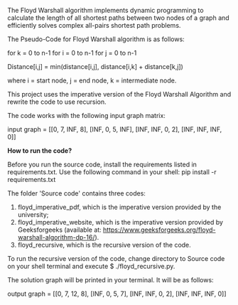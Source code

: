 The Floyd Warshall algorithm implements dynamic programming to calculate the length of all shortest paths between two nodes of a graph 
and efficiently solves complex all-pairs shortest path problems.

The Pseudo-Code for Floyd Warshall algorithm is as follows:

for k = 0 to n-1
for i = 0 to n-1
for j = 0 to n-1

Distance[i,j] = min(distance[i,j], distance[i,k] + distance[k,j])

where i = start node, j = end node, k = intermediate node.


This project uses the imperative version of the Floyd Warshall Algorithm and rewrite the code to use recursion. 

The code works with the following input graph matrix:

input graph = [[0, 7, INF, 8],
               [INF, 0, 5, INF],
               [INF, INF, 0, 2],
               [INF, INF, INF, 0]]


**How to run the code?**

Before you run the source code, install the requirements listed in requirements.txt. 
Use the following command in your shell: pip install -r requirements.txt

The folder 'Source code' contains three codes:
1. floyd_imperative_pdf, which is the imperative version provided by the university;
2. floyd_imperative_website, which is the imperative version provided by Geeksforgeeks (available at:
   https://www.geeksforgeeks.org/floyd-warshall-algorithm-dp-16/).
3. floyd_recursive, which is the recursive version of the code.

To run the recursive version of the code, change directory to Source code on your shell terminal and execute $ ./floyd_recursive.py.


The solution graph will be printed in your terminal. It will be as follows:

output graph = [[0, 7, 12, 8],
                [INF, 0, 5, 7],
                [INF, INF, 0, 2],
                [INF, INF, INF, 0]]
